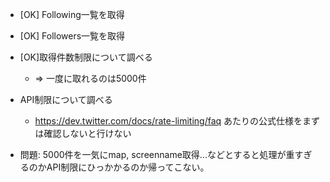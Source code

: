 * [OK] Following一覧を取得
* [OK] Followers一覧を取得

* [OK]取得件数制限について調べる
  * => 一度に取れるのは5000件

* API制限について調べる
  * https://dev.twitter.com/docs/rate-limiting/faq あたりの公式仕様をまずは確認しないと行けない

* 問題: 5000件を一気にmap, screenname取得...などとすると処理が重すぎるのかAPI制限にひっかかるのか帰ってこない。


